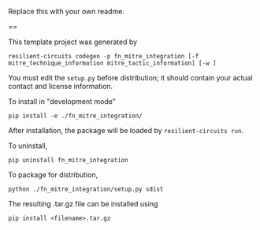 Replace this with your own readme.

==

This template project was generated by

    resilient-circuits codegen -p fn_mitre_integration [-f mitre_technique_information mitre_tactic_information] [-w ]


You must edit the `setup.py` before distribution;
it should contain your actual contact and license information.

To install in "development mode"

    pip install -e ./fn_mitre_integration/

After installation, the package will be loaded by `resilient-circuits run`.


To uninstall,

    pip uninstall fn_mitre_integration


To package for distribution,

    python ./fn_mitre_integration/setup.py sdist

The resulting .tar.gz file can be installed using

    pip install <filename>.tar.gz
